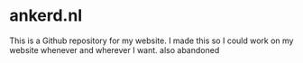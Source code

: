 # ankerd.nl
This is a Github repository for my website. I made this so I could work on my website whenever and wherever I want.
also abandoned

